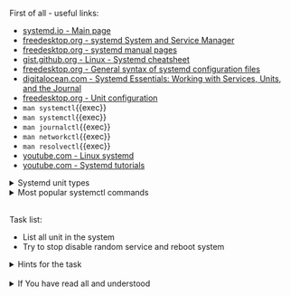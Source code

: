 First of all - useful links:

- [systemd.io - Main page](https://systemd.io/)
- [freedesktop.org - systemd System and Service Manager](https://link.org/)
- [freedesktop.org - systemd manual pages](https://www.freedesktop.org/software/systemd/man/)
- [gist.github.org - Linux - Systemd cheatsheet](https://gist.github.com/mbodo/8f87c96ce11e91f80fbf6175412a2206)
- [freedesktop.org - General syntax of systemd configuration files](https://www.freedesktop.org/software/systemd/man/systemd.syntax.html)
- [digitalocean.com - Systemd Essentials: Working with Services, Units, and the Journal](https://www.digitalocean.com/community/tutorials/systemd-essentials-working-with-services-units-and-the-journal)
- [freedesktop.org - Unit configuration](https://www.freedesktop.org/software/systemd/man/systemd.unit.html#)
- `man systemctl`{{exec}}
- `man systemctl`{{exec}}
- `man journalctl`{{exec}}
- `man networkctl`{{exec}}
- `man resolvectl`{{exec}}
- [youtube.com - Linux systemd](https://www.youtube.com/watch?v=N1vgvhiyq0E&list=PLtK75qxsQaMKPbuVpGuqUQYRiTwTAmqeI)
- [youtube.com - Systemd tutorials](https://www.youtube.com/watch?v=KftuGM_ylKg&list=PL6IQ3nFZzWfpKKWfZMRxiuEBwqQBwjzS1)

<details><summary>Systemd unit types</summary>
<pre>
  <strong>Service units</strong>  - start and control daemons and the processes they consist of. More details in <strong>systemd.service(5)</strong>.
  <strong>Socket units</strong>   - encapsulate local IPC or network sockets in the system, useful for socket-based activation. More details in <strong>systemd.socket(5)</strong>, for details on socket-based activation and other forms of activation, see <strong>daemon(7)</strong>.
  <strong>Target units</strong>   - group units, or provide well-known synchronization points during boot-up. More details in <strong>systemd.target(5)</strong>.
  <strong>Device units</strong>   - expose kernel devices in systemd and may be used to implement device-based activation. For details, see <strong>systemd.device(5)</strong>.
  <strong>Mount units</strong>    - control mount points in the file system, for details see <strong>systemd.mount(5)</strong>.
  <strong>Automount units</strong> - provide automount capabilities, for on-demand mounting of file systems as well as parallelized boot-up. See <strong>systemd.automount(5)</strong>.
  <strong>Timer units</strong>    - trigger activation of other units based on timers. More details in <strong>systemd.timer(5)</strong>.
  <strong>Swap units</strong>     - encapsulate memory swap partitions or files of the operating system. More details in <strong>systemd.swap(5)</strong>.
  <strong>Path units</strong>     - activate other services when file system objects change or are modified. More details in <strong>systemd.path(5)</strong>.
  <strong>Slice units</strong>    - manage system processes (such as service and scope units) in a hierarchical tree for resource management purposes. More details in <strong>systemd.slice(5)</strong>.
  <strong>Scope units</strong>    - manage foreign processes instead of starting them as well. More details in <strong>systemd.scope(5)</strong>.
</pre>
</details>
<details><summary>Most popular systemctl commands</summary>
<pre>
    $ systemctl list-units
    $ systemctl status one-of-this.service
    $ systemctl cat nginx.service
    $ sudo systemctl edit --full nginx.service
    $ sudo systemctl disable some_service
    $ journalctl -fk
    $ journalctl -u nginx.service
</pre>
</details><br>

Task list:
- List all unit in the system
- Try to stop disable random service and reboot system

<details><summary>Hints for the task</summary>
<pre>
<strong>Task 1:</strong>
  $ systemctl list-units
<br>
<strong>Task 2:</strong>
  $ sudo systemctl disable ModemManager.service
  $ sudo systemctl reboot
</pre>
</details>
<br>
<details><summary>If You have read all and understood</summary>
<pre>
`touch IReadAllAndUndnderstood`{{exec}}
</pre>
